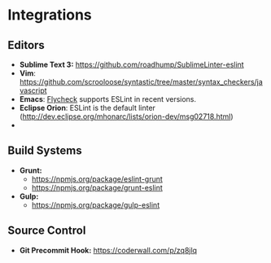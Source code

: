 # Integrations

## Editors

* **Sublime Text 3:** https://github.com/roadhump/SublimeLinter-eslint
* **Vim**: https://github.com/scrooloose/syntastic/tree/master/syntax_checkers/javascript
* **Emacs**: [Flycheck](http://flycheck.readthedocs.org/en/latest/) supports ESLint in recent versions.
* **Eclipse Orion**: ESLint is the default linter (http://dev.eclipse.org/mhonarc/lists/orion-dev/msg02718.html)
*

## Build Systems

* **Grunt:**
    * https://npmjs.org/package/eslint-grunt
    * https://npmjs.org/package/grunt-eslint
* **Gulp:**
    * https://npmjs.org/package/gulp-eslint

## Source Control

* **Git Precommit Hook:** https://coderwall.com/p/zq8jlq
